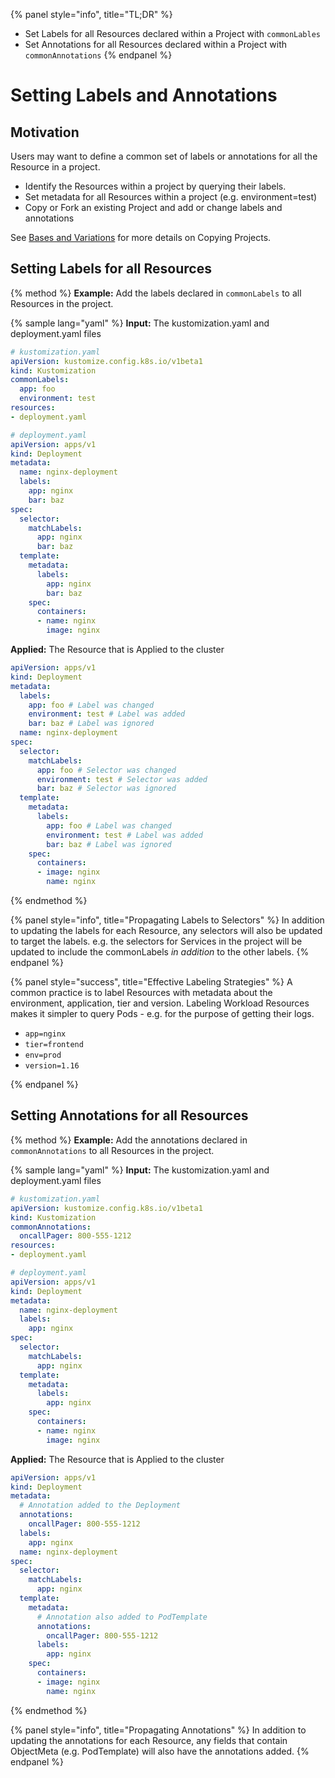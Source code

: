 {% panel style="info", title="TL;DR" %}
- Set Labels for all Resources declared within a Project with `commonLables`
- Set Annotations for all Resources declared within a Project with `commonAnnotations`
{% endpanel %}

# Setting Labels and Annotations

## Motivation

Users may want to define a common set of labels or annotations for all the Resource in a project.

- Identify the Resources within a project by querying their labels.
- Set metadata for all Resources within a project (e.g. environment=test)
- Copy or Fork an existing Project and add or change labels and annotations

See [Bases and Variations](../app_customization/bases_and_variants.md) for more details on Copying Projects.

## Setting Labels for all Resources

{% method %}
**Example:** Add the labels declared in `commonLabels` to all Resources in the project.

{% sample lang="yaml" %}
**Input:** The kustomization.yaml and deployment.yaml files

```yaml
# kustomization.yaml
apiVersion: kustomize.config.k8s.io/v1beta1
kind: Kustomization
commonLabels:
  app: foo
  environment: test
resources:
- deployment.yaml
```

```yaml
# deployment.yaml
apiVersion: apps/v1
kind: Deployment
metadata:
  name: nginx-deployment
  labels:
    app: nginx
    bar: baz
spec:
  selector:
    matchLabels:
      app: nginx
      bar: baz
  template:
    metadata:
      labels:
        app: nginx
        bar: baz
    spec:
      containers:
      - name: nginx
        image: nginx
```

**Applied:** The Resource that is Applied to the cluster

```yaml
apiVersion: apps/v1
kind: Deployment
metadata:
  labels:
    app: foo # Label was changed
    environment: test # Label was added
    bar: baz # Label was ignored
  name: nginx-deployment
spec:
  selector:
    matchLabels:
      app: foo # Selector was changed
      environment: test # Selector was added
      bar: baz # Selector was ignored
  template:
    metadata:
      labels:
        app: foo # Label was changed
        environment: test # Label was added
        bar: baz # Label was ignored
    spec:
      containers:
      - image: nginx
        name: nginx
```
{% endmethod %}

{% panel style="info", title="Propagating Labels to Selectors" %}
In addition to updating the labels for each Resource, any selectors will also be updated to target the
labels.  e.g. the selectors for Services in the project will be updated to include the commonLabels
*in addition* to the other labels.
{% endpanel %}

{% panel style="success", title="Effective Labeling Strategies" %}
A common practice is to label Resources with metadata about the environment, application,
tier and version.  Labeling Workload Resources makes it simpler to query Pods - e.g. for the
purpose of getting their logs.

- `app=nginx`
- `tier=frontend`
- `env=prod`
- `version=1.16`

{% endpanel %}


## Setting Annotations for all Resources

{% method %}
**Example:** Add the annotations declared in `commonAnnotations` to all Resources in the project.

{% sample lang="yaml" %}
**Input:** The kustomization.yaml and deployment.yaml files

```yaml
# kustomization.yaml
apiVersion: kustomize.config.k8s.io/v1beta1
kind: Kustomization
commonAnnotations:
  oncallPager: 800-555-1212
resources:
- deployment.yaml
```

```yaml
# deployment.yaml
apiVersion: apps/v1
kind: Deployment
metadata:
  name: nginx-deployment
  labels:
    app: nginx
spec:
  selector:
    matchLabels:
      app: nginx
  template:
    metadata:
      labels:
        app: nginx
    spec:
      containers:
      - name: nginx
        image: nginx
```

**Applied:** The Resource that is Applied to the cluster

```yaml
apiVersion: apps/v1
kind: Deployment
metadata:
  # Annotation added to the Deployment
  annotations:
    oncallPager: 800-555-1212
  labels:
    app: nginx
  name: nginx-deployment
spec:
  selector:
    matchLabels:
      app: nginx
  template:
    metadata:
      # Annotation also added to PodTemplate
      annotations:
        oncallPager: 800-555-1212
      labels:
        app: nginx
    spec:
      containers:
      - image: nginx
        name: nginx
```
{% endmethod %}

{% panel style="info", title="Propagating Annotations" %}
In addition to updating the annotations for each Resource, any fields that contain ObjectMeta
(e.g. PodTemplate) will also have the annotations added.
{% endpanel %}
